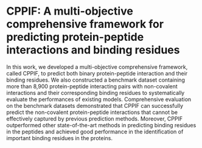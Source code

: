 # CPPIF: A multi-objective comprehensive framework for predicting protein-peptide interactions and binding residues

In this work, we developed a multi-objective comprehensive framework, called CPPIF, to predict both binary protein-peptide interaction and their binding residues. We also constructed a benchmark dataset containing more than 8,900 protein-peptide interacting pairs with non-covalent interactions and their corresponding binding residues to systematically evaluate the performances of existing models. Comprehensive evaluation on the benchmark datasets demonstrated that CPPIF can successfully predict the non-covalent protein-peptide interactions that cannot be effectively captured by previous prediction methods. Moreover, CPPIF outperformed other state-of-the-art methods in predicting binding residues in the peptides and achieved good performance in the identification of important binding residues in the proteins.
